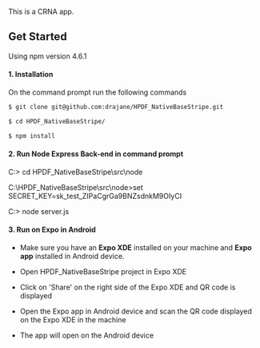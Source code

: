 This is a CRNA app.

## Get Started
Using npm version 4.6.1

#### 1. Installation

On the command prompt run the following commands

```sh
$ git clone git@github.com:drajane/HPDF_NativeBaseStripe.git

$ cd HPDF_NativeBaseStripe/

$ npm install
```

#### 2. Run Node Express Back-end in command prompt

C:\> cd HPDF_NativeBaseStripe\src\node

C:\HPDF_NativeBaseStripe\src\node>set SECRET_KEY=sk_test_ZIPaCgrGa9BNZsdnkM9OIyCI

C:\> node server.js


#### 3. Run on Expo in Android

*	Make sure you have an **Expo XDE** installed on your machine and **Expo app** installed in Android device.

*	Open HPDF_NativeBaseStripe project in Expo XDE

* Click on 'Share' on the right side of the Expo XDE and QR code is displayed

* Open the Expo app in Android device and scan the QR code displayed on the Expo XDE in the machine

* The app will open on the Android device
